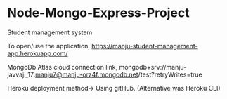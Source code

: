 # Node-Mongo-Express-Project
Student management system

To open/use the application, 
https://manju-student-management-app.herokuapp.com/ 

MongoDb Atlas cloud connection link,
mongodb+srv://manju-javvaji_17:manju7@manju-orz4f.mongodb.net/test?retryWrites=true

Heroku deployment method-> Using gitHub. (Alternative was Heroku CLI)

